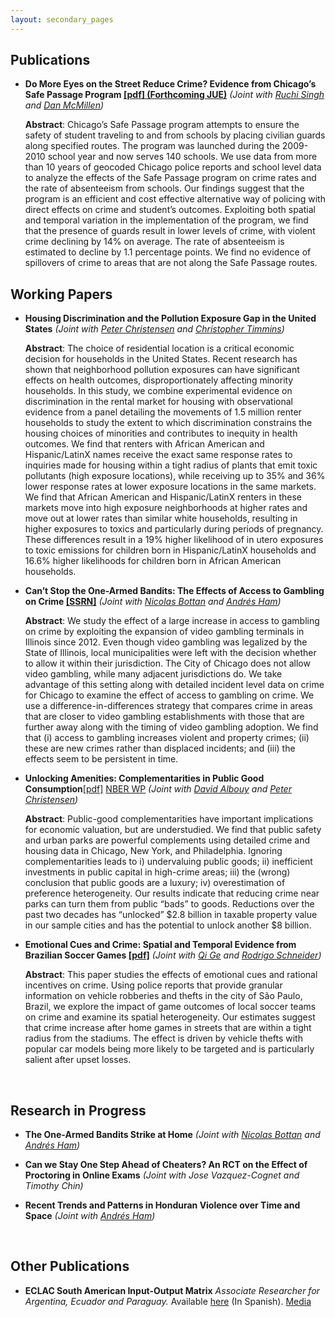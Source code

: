 ```yaml
---
layout: secondary_pages
---
```


## Publications

* **Do More Eyes on the Street Reduce Crime? Evidence from Chicago’s Safe Passage Program [[pdf] (Forthcoming JUE)](/assets/Safe_Passage_WP.pdf)**
	*(Joint with [Ruchi Singh](http://www.ruchisingh.net/) and [Dan McMillen](https://sites.google.com/site/danielpmcmillen/home))*

	**Abstract**:
    Chicago’s Safe Passage program attempts to ensure the safety of student traveling to and from schools by placing civilian guards along specified routes.  The program was launched during the 2009-2010 school year and now serves 140 schools.  We use data from more than 10 years of geocoded Chicago police reports and school level data to analyze the effects of the Safe Passage program on crime rates and the rate of absenteeism from schools.  Our findings suggest that the program is an efficient and cost effective alternative way of policing with direct effects on crime and student’s outcomes.  Exploiting both spatial and temporal variation in the implementation of the program, we find that the presence of guards result in lower levels of crime, with violent crime declining by 14% on average.  The rate of absenteeism is estimated to decline by 1.1 percentage points. We find no evidence of spillovers of crime to areas that are not along the Safe Passage routes.


## Working Papers

* **Housing Discrimination and the Pollution Exposure Gap in the United States**
	*(Joint with [Peter Christensen](http://www.peterchristensen.net/) and [Christopher Timmins](https://sites.duke.edu/christophertimmins/))*

	**Abstract**:
	The choice of residential location is a critical economic decision for households in the United States. Recent research has shown that neighborhood pollution exposures can have significant effects on health outcomes, disproportionately affecting minority households. In this study, we combine experimental evidence on discrimination in the rental market for housing with observational evidence from a panel detailing the movements of 1.5 million renter households to study the extent to which discrimination constrains the housing choices of minorities and contributes to inequity in health outcomes.  We find that renters with African American and Hispanic/LatinX names receive the exact same response rates to inquiries made for housing within a tight radius of plants that emit toxic pollutants (high exposure locations), while receiving up to 35% and 36% lower response rates at lower exposure locations in the same markets.  We find that African American and Hispanic/LatinX renters in these markets move into high exposure neighborhoods at higher rates and move out at lower rates than similar white households, resulting in higher exposures to toxics and particularly during periods of pregnancy.  These differences result in a 19% higher likelihood of in utero exposures to toxic emissions for children born in Hispanic/LatinX households and 16.6%  higher likelihoods for children born in African American households.

* **Can’t Stop the One-Armed Bandits: The Effects of Access to Gambling on Crime [[SSRN]](https://ssrn.com/abstract=3020332)**
	*(Joint with [Nicolas Bottan](http://publish.illinois.edu/nicolasbottan/) and [Andrés Ham](https://publish.illinois.edu/andresham/))*

	**Abstract**:
	We study the effect of a large increase in access to gambling on crime by exploiting the expansion of video gambling terminals in Illinois since 2012. Even though video gambling was legalized by the State of Illinois, local municipalities were left with the decision whether to allow it within their jurisdiction. The City of Chicago does not allow video gambling, while many adjacent jurisdictions do. We take advantage of this setting along with detailed incident level data on crime for Chicago to examine the effect of access to gambling on crime. We use a difference-in-differences strategy that compares crime in areas that are closer to video gambling establishments with those that are further away along with the timing of video gambling adoption. We find that (i) access to gambling increases violent and property crimes; (ii) these are new crimes rather than displaced incidents; and (iii) the effects seem to be persistent in time.

* **Unlocking Amenities: Complementarities in Public Good Consumption**[[pdf]](/assets/Unlocking_Amenities.pdf) [NBER WP](https://www.nber.org/papers/w25107)
	*(Joint with [David Albouy](http://davidalbouy.net/) and [Peter Christensen](http://www.peterchristensen.net/))*

	**Abstract**:
	Public-good complementarities have important implications for economic valuation, but are understudied. We find that public safety and urban parks are powerful complements using detailed crime and housing data in Chicago, New York, and Philadelphia. Ignoring complementarities leads to i) undervaluing public goods; ii) inefficient investments in public capital in high-crime areas; iii) the (wrong) conclusion that public goods are a luxury; iv) overestimation of preference heterogeneity. Our results indicate that reducing crime near parks can turn them from public “bads” to goods. Reductions over the past two decades has “unlocked” $2.8 billion in taxable property value in our sample cities and has the potential to unlock another $8 billion.


* **Emotional Cues and Crime: Spatial and Temporal Evidence from Brazilian Soccer Games [[pdf]](/assets/Crime_Soccer_Cues_WP.pdf)**
	*(Joint with [Qi Ge](https://qi-ge.weebly.com/) and [Rodrigo Schneider](https://sites.google.com/view/rodrigoaraujoschneider))*

	**Abstract**:
	This paper studies the effects of emotional cues and rational incentives on crime. Using police reports that provide granular information on vehicle robberies and thefts in the city of São Paulo, Brazil, we explore the impact of game outcomes of local soccer teams on crime and examine its spatial heterogeneity. Our estimates suggest that crime increase after home games in streets that are within a tight radius from the stadiums. The effect is driven by vehicle thefts with popular car models being more likely to be targeted and is particularly salient after upset losses.

<br>

## Research in  Progress



* **The One-Armed Bandits Strike at Home**
	*(Joint with [Nicolas Bottan](http://publish.illinois.edu/nicolasbottan/) and [Andrés Ham](https://publish.illinois.edu/andresham/))*


* **Can we Stay One Step Ahead of Cheaters? An RCT on the Effect of Proctoring in Online Exams**
	*(Joint with Jose Vazquez-Cognet and Timothy Chin)*

* **Recent Trends and Patterns in Honduran Violence over Time and Space**
	*(Joint with [Andrés Ham](https://publish.illinois.edu/andresham/))*


<br>

## Other Publications

* **ECLAC South American Input-Output Matrix** *Associate Researcher for Argentina, Ecuador and Paraguay.* Available [here](http://www.cepal.org/es/publicaciones/40271-la-matriz-insumo-producto-america-sur-principales-supuestos-consideraciones) (In Spanish). [Media](http://www.cepal.org/es/notas/la-cepal-ipea-publican-la-matriz-insumo-producto-america-sur) 

